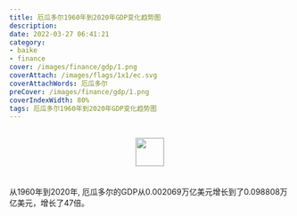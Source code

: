 ```yaml
---
title: 厄瓜多尔1960年到2020年GDP变化趋势图
description: 
date: 2022-03-27 06:41:21
category:
- baike
- finance
cover: /images/finance/gdp/1.png
coverAttach: /images/flags/1x1/ec.svg
coverAttachWords: 厄瓜多尔
preCover: /images/finance/gdp/1.png
coverIndexWidth: 80%
tags: 厄瓜多尔1960年到2020年GDP变化趋势图
---
```




<script src="/assets/js/charts/chart.js"></script>

<div style="text-align: center; margin: 30px 0; ">
    <img src="/images/flags/1x1/ec.svg" style="width: 50px; border: 1px solid #cccccc; ">
</div>

<div style="width: 98%; margin: 0 0 35px 0; ">
    <canvas id="myChart"></canvas>
</div>

<div>
<p class="paragraph">从1960年到2020年, 厄瓜多尔的GDP从0.002069万亿美元增长到了0.098808万亿美元，增长了47倍。</p>
</div>

<script>

    const dataGdp = {
        labels: [1960, 1961, 1962, 1963, 1964, 1965, 1966, 1967, 1968, 1969, 1970, 1971, 1972, 1973, 1974, 1975, 1976, 1977, 1978, 1979, 1980, 1981, 1982, 1983, 1984, 1985, 1986, 1987, 1988, 1989, 1990, 1991, 1992, 1993, 1994, 1995, 1996, 1997, 1998, 1999, 2000, 2001, 2002, 2003, 2004, 2005, 2006, 2007, 2008, 2009, 2010, 2011, 2012, 2013, 2014, 2015, 2016, 2017, 2018, 2019, 2020],
        datasets: [{
            label: '(万亿美元)  •  即刻编程  •  cn.hongkezhang.com',
            backgroundColor: 'rgb(0 0 128)',
            borderColor: 'rgb(0 0 128)',
            data: [0.002069, 0.001754, 0.001518, 0.001824, 0.002244, 0.002387, 0.002429, 0.002554, 0.002582, 0.003112, 0.002863, 0.002754, 0.003186, 0.003892, 0.006599, 0.007732, 0.009092, 0.011026, 0.011923, 0.014175, 0.017882, 0.021811, 0.019930, 0.017152, 0.016913, 0.017149, 0.015314, 0.013945, 0.013052, 0.013891, 0.015239, 0.016989, 0.018094, 0.018939, 0.022709, 0.024433, 0.025226, 0.028162, 0.027982, 0.019645, 0.018328, 0.024468, 0.028549, 0.032433, 0.036592, 0.041507, 0.046802, 0.051008, 0.061763, 0.062520, 0.069555, 0.079277, 0.087925, 0.095130, 0.101726, 0.099290, 0.099938, 0.104296, 0.107562, 0.108108, 0.098808],
            barPercentage: 0.3
        }]
    };

    const config = {
        type: 'line',
        data: dataGdp,
        options: {
            series: [
                {
                    barWidth: '20%'
                }
            ]
        }
    };

    const myChart = new Chart(
        document.getElementById('myChart'),
        config
    );
</script>
